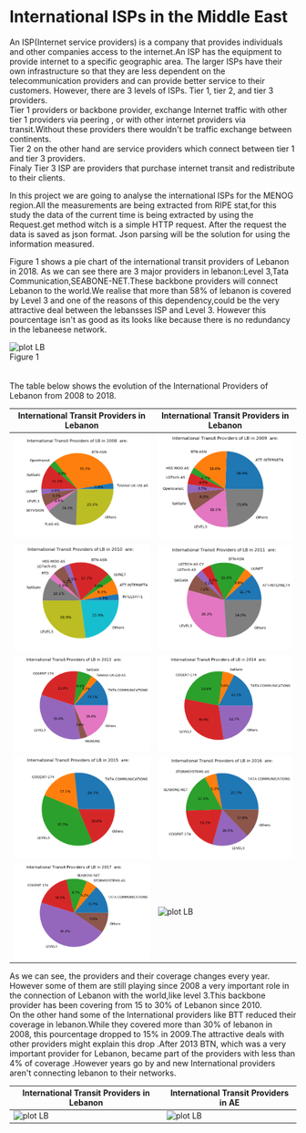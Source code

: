 # International ISPs in the Middle East

An ISP(Internet service providers) is a company that provides individuals and other companies access to the internet.An ISP has the equipment to provide internet to a specific geographic area. The larger ISPs have their own infrastructure so that they are less dependent on the telecommunication providers and can provide better service to their customers. However, there are 3 levels of ISPs. Tier 1, tier 2, and tier 3 providers.<br />
Tier 1 providers or backbone provider, exchange Internet traffic with other tier 1 providers via peering , or with other internet providers via transit.Without these providers there wouldn't be traffic exchange between continents.<br />
Tier 2 on the other hand are service providers which connect between tier 1 and tier 3 providers.<br />
Finaly Tier 3 ISP are providers that purchase internet transit and redistribute to their clients.<br />

In this project we are going to analyse the international ISPs for the MENOG region.All the measurements are being extracted from RIPE stat,for this study the data of the current time is being extracted by using the Request.get method witch is a simple HTTP request.
After the request the data is saved as json format. Json parsing will be the solution for using the information measured.<br />

Figure 1 shows a pie chart of the international transit providers of Lebanon in 2018. As we can see there are 3 major providers in lebanon:Level 3,Tata Communication,SEABONE-NET.These backbone providers will connect Lebanon to the world.We realise that more than 58% of lebanon is covered by Level 3 and one of the reasons of this dependency,could be the very attractive deal between the lebansses ISP and Level 3. However this pourcentage isn't as good as its looks like because there is no redundancy in the lebaneese network.

 ![plot LB](https://raw.githubusercontent.com/samerlahoud/internet-ecosystem-evolution-esib/master/3-regional-isp/Graphs/LB/LB.png) <br />
Figure 1<br />
<br />
<br />
The table below shows the evolution of the International Providers of Lebanon from 2008 to 2018.<br />


| International Transit Providers in Lebanon | International Transit Providers in Lebanon |
| ------------- | ------------- |
| ![plot LB](https://raw.githubusercontent.com/samerlahoud/internet-ecosystem-evolution-esib/master/3-regional-isp/Graphs/LB/LB_2008.png)  | ![plot LB](https://raw.githubusercontent.com/samerlahoud/internet-ecosystem-evolution-esib/master/3-regional-isp/Graphs/LB/LB_2009.png) |
| ![plot LB](https://raw.githubusercontent.com/samerlahoud/internet-ecosystem-evolution-esib/master/3-regional-isp/Graphs/LB/LB_2010.png)  | ![plot LB](https://raw.githubusercontent.com/samerlahoud/internet-ecosystem-evolution-esib/master/3-regional-isp/Graphs/LB/LB_2011.png) |
| ![plot LB](https://raw.githubusercontent.com/samerlahoud/internet-ecosystem-evolution-esib/master/3-regional-isp/Graphs/LB/LB_2013.png)  | ![plot LB](https://raw.githubusercontent.com/samerlahoud/internet-ecosystem-evolution-esib/master/3-regional-isp/Graphs/LB/LB_2014.png) |
| ![plot LB](https://raw.githubusercontent.com/samerlahoud/internet-ecosystem-evolution-esib/master/3-regional-isp/Graphs/LB/LB_2015.png)  | ![plot LB](https://raw.githubusercontent.com/samerlahoud/internet-ecosystem-evolution-esib/master/3-regional-isp/Graphs/LB/LB_2016.png) |
| ![plot LB](https://raw.githubusercontent.com/samerlahoud/internet-ecosystem-evolution-esib/master/3-regional-isp/Graphs/LB/LB_2017.png)  | ![plot LB](https://raw.githubusercontent.com/samerlahoud/internet-ecosystem-evolution-esib/master/3-regional-isp/Graphs/LB/LB.png)  |

As we can see, the providers and their coverage changes every year. However some of them are still playing since 2008 a very important role in the connection of Lebanon with the world,like level 3.This backbone provider has been covering from 15 to 30% of Lebanon since 2010. <br />
On the other hand some of the International providers like BTT reduced their coverage in lebanon.While they covered more than 30% of lebanon in 2008, this pourcentage  dropped to 15%  in 2009.The attractive deals with other providers might explain this drop .After 2013 BTN, which was a very important provider for Lebanon, became part of the providers with less than 4% of coverage .However years go by and new International providers aren't connecting lebanon to their networks.<br />


| International Transit Providers in Lebanon | International Transit Providers in AE |
| ------------- | ------------- |
| ![plot LB](https://raw.githubusercontent.com/samerlahoud/internet-ecosystem-evolution-esib/master/3-regional-isp/Graphs/LB/LB.png)  | ![plot LB](https://raw.githubusercontent.com/samerlahoud/internet-ecosystem-evolution-esib/master/3-regional-isp/Graphs/AE/AE.png) |





